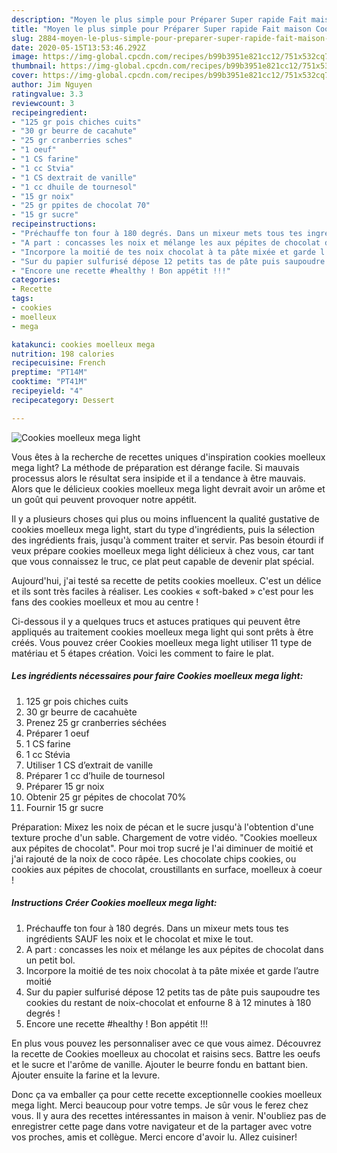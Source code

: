 ```yaml
---
description: "Moyen le plus simple pour Préparer Super rapide Fait maison Cookies moelleux mega light"
title: "Moyen le plus simple pour Préparer Super rapide Fait maison Cookies moelleux mega light"
slug: 2884-moyen-le-plus-simple-pour-preparer-super-rapide-fait-maison-cookies-moelleux-mega-light
date: 2020-05-15T13:53:46.292Z
image: https://img-global.cpcdn.com/recipes/b99b3951e821cc12/751x532cq70/cookies-moelleux-mega-light-photo-principale-de-la-recette.jpg
thumbnail: https://img-global.cpcdn.com/recipes/b99b3951e821cc12/751x532cq70/cookies-moelleux-mega-light-photo-principale-de-la-recette.jpg
cover: https://img-global.cpcdn.com/recipes/b99b3951e821cc12/751x532cq70/cookies-moelleux-mega-light-photo-principale-de-la-recette.jpg
author: Jim Nguyen
ratingvalue: 3.3
reviewcount: 3
recipeingredient:
- "125 gr pois chiches cuits"
- "30 gr beurre de cacahute"
- "25 gr cranberries sches"
- "1 oeuf"
- "1 CS farine"
- "1 cc Stvia"
- "1 CS dextrait de vanille"
- "1 cc dhuile de tournesol"
- "15 gr noix"
- "25 gr ppites de chocolat 70"
- "15 gr sucre"
recipeinstructions:
- "Préchauffe ton four à 180 degrés. Dans un mixeur mets tous tes ingrédients SAUF les noix et le chocolat et mixe le tout."
- "A part : concasses les noix et mélange les aux pépites de chocolat dans un petit bol."
- "Incorpore la moitié de tes noix chocolat à ta pâte mixée et garde l’autre moitié"
- "Sur du papier sulfurisé dépose 12 petits tas de pâte puis saupoudre tes cookies du restant de noix-chocolat et enfourne 8 à 12 minutes à 180 degrés !"
- "Encore une recette #healthy ! Bon appétit !!!"
categories:
- Recette
tags:
- cookies
- moelleux
- mega

katakunci: cookies moelleux mega 
nutrition: 198 calories
recipecuisine: French
preptime: "PT14M"
cooktime: "PT41M"
recipeyield: "4"
recipecategory: Dessert

---
```



![Cookies moelleux mega light](https://img-global.cpcdn.com/recipes/b99b3951e821cc12/751x532cq70/cookies-moelleux-mega-light-photo-principale-de-la-recette.jpg)

Vous êtes à la recherche de recettes uniques d'inspiration cookies moelleux mega light? La méthode de préparation est dérange facile. Si mauvais processus alors le résultat sera insipide et il a tendance à être mauvais. Alors que le délicieux cookies moelleux mega light devrait avoir un arôme et un goût qui peuvent provoquer notre appétit.

Il y a plusieurs choses qui plus ou moins influencent la qualité gustative de cookies moelleux mega light, start du type d'ingrédients, puis la sélection des ingrédients frais, jusqu'à comment traiter et servir. Pas besoin étourdi if veux prépare cookies moelleux mega light délicieux à chez vous, car tant que vous connaissez le truc, ce plat peut capable de devenir plat spécial.

Aujourd&#39;hui, j&#39;ai testé sa recette de petits cookies moelleux. C&#39;est un délice et ils sont très faciles à réaliser. Les cookies « soft-baked » c&#39;est pour les fans des cookies moelleux et mou au centre !


Ci-dessous il y a quelques trucs et astuces pratiques qui peuvent être appliqués au traitement cookies moelleux mega light qui sont prêts à être créés. Vous pouvez créer Cookies moelleux mega light utiliser 11 type de matériau et 5 étapes création. Voici les comment to faire le plat.

<!--inarticleads1-->

##### Les ingrédients nécessaires pour faire Cookies moelleux mega light:

1.  125 gr pois chiches cuits
1.  30 gr beurre de cacahuète
1. Prenez 25 gr cranberries séchées
1. Préparer 1 oeuf
1.  1 CS farine
1.  1 cc Stévia
1. Utiliser 1 CS d’extrait de vanille
1. Préparer 1 cc d’huile de tournesol
1. Préparer 15 gr noix
1. Obtenir 25 gr pépites de chocolat 70%
1. Fournir 15 gr sucre


Préparation: Mixez les noix de pécan et le sucre jusqu&#39;à l&#39;obtention d&#39;une texture proche d&#39;un sable. Chargement de votre vidéo. &#34;Cookies moelleux aux pépites de chocolat&#34;. Pour moi trop sucré je l&#39;ai diminuer de moitié et j&#39;ai rajouté de la noix de coco râpée. Les chocolate chips cookies, ou cookies aux pépites de chocolat, croustillants en surface, moelleux à coeur ! 

<!--inarticleads2-->

##### Instructions Créer Cookies moelleux mega light:

1. Préchauffe ton four à 180 degrés. Dans un mixeur mets tous tes ingrédients SAUF les noix et le chocolat et mixe le tout.
1. A part : concasses les noix et mélange les aux pépites de chocolat dans un petit bol.
1. Incorpore la moitié de tes noix chocolat à ta pâte mixée et garde l’autre moitié
1. Sur du papier sulfurisé dépose 12 petits tas de pâte puis saupoudre tes cookies du restant de noix-chocolat et enfourne 8 à 12 minutes à 180 degrés !
1. Encore une recette #healthy ! Bon appétit !!!


En plus vous pouvez les personnaliser avec ce que vous aimez. Découvrez la recette de Cookies moelleux au chocolat et raisins secs. Battre les oeufs et le sucre et l&#39;arôme de vanille. Ajouter le beurre fondu en battant bien. Ajouter ensuite la farine et la levure. 


Donc ça va emballer ça pour cette recette exceptionnelle cookies moelleux mega light. Merci beaucoup pour votre temps. Je sûr vous le ferez chez vous. Il y aura des recettes  intéressantes in maison à venir. N'oubliez pas de enregistrer cette page dans votre navigateur et de la partager avec votre vos proches, amis et collègue. Merci encore d'avoir lu. Allez cuisiner!
